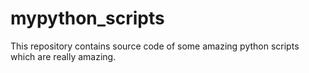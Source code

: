 # mypython_scripts
This repository contains source code of some amazing python scripts which are really amazing.
